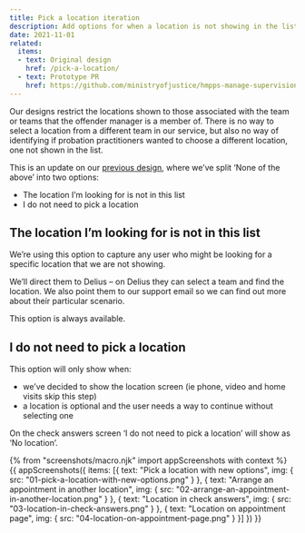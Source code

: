 ```yaml
---
title: Pick a location iteration
description: Add options for when a location is not showing in the list
date: 2021-11-01
related:
  items:
  - text: Original design
    href: /pick-a-location/
  - text: Prototype PR
    href: https://github.com/ministryofjustice/hmpps-manage-supervisions-prototype/pull/376
---
```


Our designs restrict the locations shown to those associated with the team or teams that the offender manager is a member of. There is no way to select a location from a different team in our service, but also no way of identifying if probation practitioners wanted to choose a different location, one not shown in the list.

This is an update on our [previous design](/pick-a-location/), where we’ve split ‘None of the above’ into two options:

- The location I’m looking for is not in this list
- I do not need to pick a location

## The location I’m looking for is not in this list

We’re using this option to capture any user who might be looking for a specific location that we are not showing.

We’ll direct them to Delius – on Delius they can select a team and find the location. We also point them to our support email so we can find out more about their particular scenario.

This option is always available.

## I do not need to pick a location

This option will only show when:

- we’ve decided to show the location screen (ie phone, video and home visits skip this step)
- a location is optional and the user needs a way to continue without selecting one

On the check answers screen ‘I do not need to pick a location’ will show as ‘No location’.

{% from "screenshots/macro.njk" import appScreenshots with context %}
{{ appScreenshots({
  items: [{
      text: "Pick a location with new options",
      img: { src: "01-pick-a-location-with-new-options.png" }
    }, {
      text: "Arrange an appointment in another location",
      img: { src: "02-arrange-an-appointment-in-another-location.png" }
    }, {
      text: "Location in check answers",
      img: { src: "03-location-in-check-answers.png" }
    }, {
      text: "Location on appointment page",
      img: { src: "04-location-on-appointment-page.png" }
    }]
}) }}

